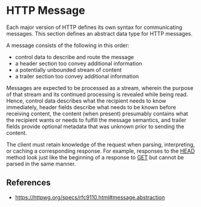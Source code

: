 # HTTP Message

Each major version of HTTP defines its own syntax for communicating messages. This section defines an abstract data type for HTTP messages.

A message consists of the following in this order:

- control data to describe and route the message
- a header section too convey additional information
- a potentially unbounded stream of content
- a trailer section too convey additional information

Messages are expected to be processed as a stream, wherein the purpose of that stream and its continued processing is revealed while being read. Hence, control data describes what the recipient needs to know immediately, header fields describe what needs to be known before receiving content, the content (when present) presumably contains what the recipient wants or needs to fulfill the message semantics, and trailer fields provide optional metadata that was unknown prior to sending the content.

The client must retain knowledge of the request when parsing, interpreting, or caching a corresponding response. For example, responses to the [HEAD](http/method/head) method look just like the beginning of a response to [GET](https/method/get) but cannot be parsed in the same manner.

## References

- https://httpwg.org/specs/rfc9110.html#message.abstraction
